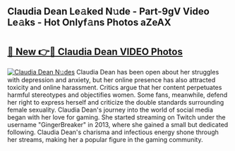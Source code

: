 ## Claudia Dean Le𝚊ked N𝚞de - Part-9gV Video Le𝚊ks - Hot Onlyf𝚊ns Photos aZeAX

# <h2><a href="http://ab71302.deff.icu/?id=Claudia+Dean">🔗 New 👉🔴 Claudia Dean VIDEO Photos</a></h2>

[![Claudia Dean N𝚞des](https://i.imgur.com/rIISA9y.gif)](http://ab71302.deff.icu/?id=Claudia+Dean)
Claudia Dean has been open about her struggles with depression and anxiety, but her online presence has also attracted toxicity and online harassment. Critics argue that her content perpetuates harmful stereotypes and objectifies women. Some fans, meanwhile, defend her right to express herself and criticize the double standards surrounding female sexuality. Claudia Dean's journey into the world of social media began with her love for gaming. She started streaming on Twitch under the username "GingerBreaker" in 2013, where she gained a small but dedicated following. Claudia Dean's charisma and infectious energy shone through her streams, making her a popular figure in the gaming community.
